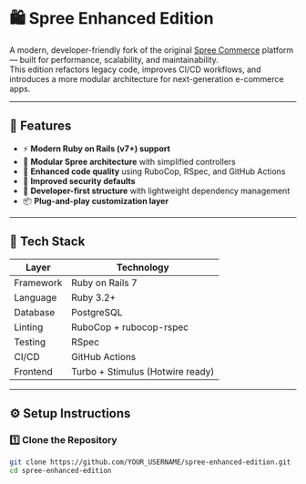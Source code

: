 # 🛍️ Spree Enhanced Edition

A modern, developer-friendly fork of the original [Spree Commerce](https://github.com/spree/spree) platform — built for performance, scalability, and maintainability.  
This edition refactors legacy code, improves CI/CD workflows, and introduces a more modular architecture for next-generation e-commerce apps.

---

## 🚀 Features

- ⚡ **Modern Ruby on Rails (v7+) support**
- 🧩 **Modular Spree architecture** with simplified controllers
- 🧠 **Enhanced code quality** using RuboCop, RSpec, and GitHub Actions
- 🔐 **Improved security defaults**
- 🧱 **Developer-first structure** with lightweight dependency management
- 📦 **Plug-and-play customization layer**

---

## 🧰 Tech Stack

| Layer | Technology |
|-------|-------------|
| Framework | Ruby on Rails 7 |
| Language | Ruby 3.2+ |
| Database | PostgreSQL |
| Linting | RuboCop + rubocop-rspec |
| Testing | RSpec |
| CI/CD | GitHub Actions |
| Frontend | Turbo + Stimulus (Hotwire ready) |

---

## ⚙️ Setup Instructions

### 1️⃣ Clone the Repository
```bash
git clone https://github.com/YOUR_USERNAME/spree-enhanced-edition.git
cd spree-enhanced-edition
